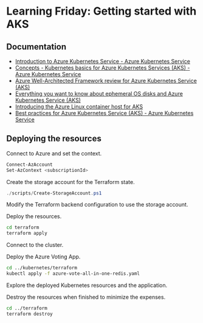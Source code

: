 # Learning Friday: Getting started with AKS

## Documentation

- [Introduction to Azure Kubernetes Service - Azure Kubernetes Service](https://learn.microsoft.com/en-us/azure/aks/intro-kubernetes)
- [Concepts - Kubernetes basics for Azure Kubernetes Services \(AKS\) - Azure Kubernetes Service](https://learn.microsoft.com/en-us/azure/aks/concepts-clusters-workloads)
- [Azure Well-Architected Framework review for Azure Kubernetes Service \(AKS\)](https://learn.microsoft.com/en-us/azure/well-architected/services/compute/azure-kubernetes-service/azure-kubernetes-service)
- [Everything you want to know about ephemeral OS disks and Azure Kubernetes Service \(AKS\)](https://techcommunity.microsoft.com/t5/fasttrack-for-azure/everything-you-want-to-know-about-ephemeral-os-disks-and-azure/ba-p/3565605#M205)
- [Introducing the Azure Linux container host for AKS](https://techcommunity.microsoft.com/t5/linux-and-open-source-blog/introducing-the-azure-linux-container-host-for-aks/ba-p/3824101)
- [Best practices for Azure Kubernetes Service \(AKS\) - Azure Kubernetes Service](https://learn.microsoft.com/en-us/azure/aks/best-practices)

## Deploying the resources

Connect to Azure and set the context.

```powershell
Connect-AzAccount
Set-AzContext <subscriptionId>
```

Create the storage account for the Terraform state.

```powershell
./scripts/Create-StorageAccount.ps1
```

Modify the Terraform backend configuration to use the storage account.

Deploy the resources.

```bash
cd terraform
terraform apply
```

Connect to the cluster.

Deploy the Azure Voting App.

```bash
cd ../kubernetes/terraform
kubectl apply -f azure-vote-all-in-one-redis.yaml
```

Explore the deployed Kubernetes resources and the application.

Destroy the resources when finished to minimize the expenses.

```bash
cd ../terraform
terraform destroy
```
